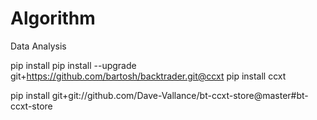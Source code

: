# Algorithm
Data Analysis


pip install pip install --upgrade git+https://github.com/bartosh/backtrader.git@ccxt
pip install ccxt

pip install git+git://github.com/Dave-Vallance/bt-ccxt-store@master#bt-ccxt-store